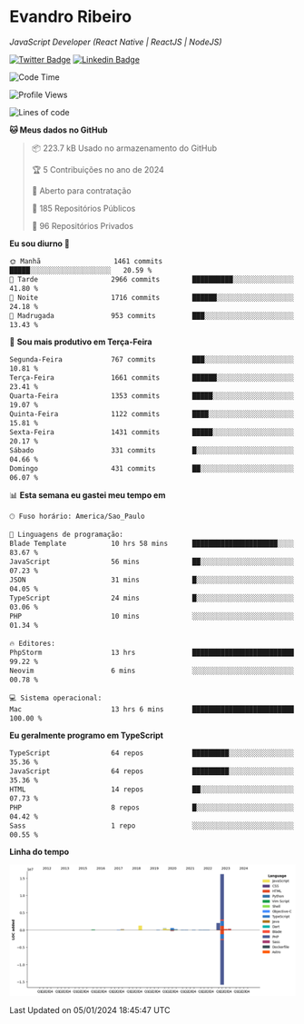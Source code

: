 # Evandro **Ribeiro**

*JavaScript Developer (React Native | ReactJS | NodeJS)*

[![Twitter Badge](https://img.shields.io/badge/-@ribeiroevandro-201B2D?style=flat-square&labelColor=201B2D&logo=twitter&logoColor=white&link=https://twitter.com/ribeiroevandro)](https://twitter.com/ribeiroevandro) 
[![Linkedin Badge](https://img.shields.io/badge/-Evandro%20Ribeiro-201B2D?style=flat-square&logo=Linkedin&logoColor=white&link=https://www.linkedin.com/in/ribeiroevandro)](https://www.linkedin.com/in/ribeiroevandro) 


<!--START_SECTION:waka-->
![Code Time](http://img.shields.io/badge/Code%20Time-3%2C628%20hrs%2025%20mins-blue)

![Profile Views](http://img.shields.io/badge/Visualizac%C3%B5es%20do%20perfil-0-blue)

![Lines of code](https://img.shields.io/badge/Desde%20o%20Hello%20World%20eu%20escrevi-22.1%20million%20linhas%20de%20c%C3%B3digo-blue)

**🐱 Meus dados no GitHub** 

> 📦 223.7 kB Usado no armazenamento do GitHub 
 > 
> 🏆 5 Contribuições no ano de 2024
 > 
> 💼 Aberto para contratação
 > 
> 📜 185 Repositórios Públicos 
 > 
> 🔑 96 Repositórios Privados 
 > 
**Eu sou diurno 🐤** 

```text
🌞 Manhã                  1461 commits        █████░░░░░░░░░░░░░░░░░░░░   20.59 % 
🌆 Tarde                  2966 commits        ██████████░░░░░░░░░░░░░░░   41.80 % 
🌃 Noite                  1716 commits        ██████░░░░░░░░░░░░░░░░░░░   24.18 % 
🌙 Madrugada              953 commits         ███░░░░░░░░░░░░░░░░░░░░░░   13.43 % 
```
📅 **Sou mais produtivo em Terça-Feira** 

```text
Segunda-Feira            767 commits         ███░░░░░░░░░░░░░░░░░░░░░░   10.81 % 
Terça-Feira              1661 commits        ██████░░░░░░░░░░░░░░░░░░░   23.41 % 
Quarta-Feira             1353 commits        █████░░░░░░░░░░░░░░░░░░░░   19.07 % 
Quinta-Feira             1122 commits        ████░░░░░░░░░░░░░░░░░░░░░   15.81 % 
Sexta-Feira              1431 commits        █████░░░░░░░░░░░░░░░░░░░░   20.17 % 
Sábado                   331 commits         █░░░░░░░░░░░░░░░░░░░░░░░░   04.66 % 
Domingo                  431 commits         ██░░░░░░░░░░░░░░░░░░░░░░░   06.07 % 
```


📊 **Esta semana eu gastei meu tempo em** 

```text
🕑︎ Fuso horário: America/Sao_Paulo

💬 Linguagens de programação: 
Blade Template           10 hrs 58 mins      █████████████████████░░░░   83.67 % 
JavaScript               56 mins             ██░░░░░░░░░░░░░░░░░░░░░░░   07.23 % 
JSON                     31 mins             █░░░░░░░░░░░░░░░░░░░░░░░░   04.05 % 
TypeScript               24 mins             █░░░░░░░░░░░░░░░░░░░░░░░░   03.06 % 
PHP                      10 mins             ░░░░░░░░░░░░░░░░░░░░░░░░░   01.34 % 

🔥 Editores: 
PhpStorm                 13 hrs              █████████████████████████   99.22 % 
Neovim                   6 mins              ░░░░░░░░░░░░░░░░░░░░░░░░░   00.78 % 

💻 Sistema operacional: 
Mac                      13 hrs 6 mins       █████████████████████████   100.00 % 
```

**Eu geralmente programo em TypeScript** 

```text
TypeScript               64 repos            █████████░░░░░░░░░░░░░░░░   35.36 % 
JavaScript               64 repos            █████████░░░░░░░░░░░░░░░░   35.36 % 
HTML                     14 repos            ██░░░░░░░░░░░░░░░░░░░░░░░   07.73 % 
PHP                      8 repos             █░░░░░░░░░░░░░░░░░░░░░░░░   04.42 % 
Sass                     1 repo              ░░░░░░░░░░░░░░░░░░░░░░░░░   00.55 % 
```



**Linha do tempo**

![Lines of Code chart](https://raw.githubusercontent.com/ribeiroevandro/ribeiroevandro/main/assets/bar_graph.png)


 Last Updated on 05/01/2024 18:45:47 UTC
<!--END_SECTION:waka-->
